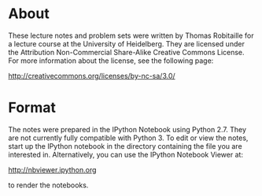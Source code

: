 About
=====

These lecture notes and problem sets were written by Thomas Robitaille for a
lecture course at the University of Heidelberg. They are licensed under the
Attribution Non-Commercial Share-Alike Creative Commons License. For more
information about the license, see the following page:

  http://creativecommons.org/licenses/by-nc-sa/3.0/

Format
======

The notes were prepared in the IPython Notebook using Python 2.7. They are not
currently fully compatible with Python 3. To edit or view the notes, start up the IPython notebook in the directory containing the file you are interested in. Alternatively, you can use the IPython Notebook Viewer at:

  http://nbviewer.ipython.org
  
to render the notebooks.
